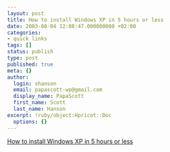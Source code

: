 ```yaml
---
layout: post
title: How to install Windows XP in 5 hours or less
date: 2003-08-04 12:08:47.000000000 +02:00
categories:
- quick links
tags: []
status: publish
type: post
published: true
meta: {}
author:
  login: shanson
  email: papascott-wp@gmail.com
  display_name: PapaScott
  first_name: Scott
  last_name: Hanson
excerpt: !ruby/object:Hpricot::Doc
  options: {}
---
```

<p><a title="vmware could have prevented this tragedy" href="http://diveintomark.org/archives/2003/08/04/xp">How to install Windows XP in 5 hours or less</a></p>
